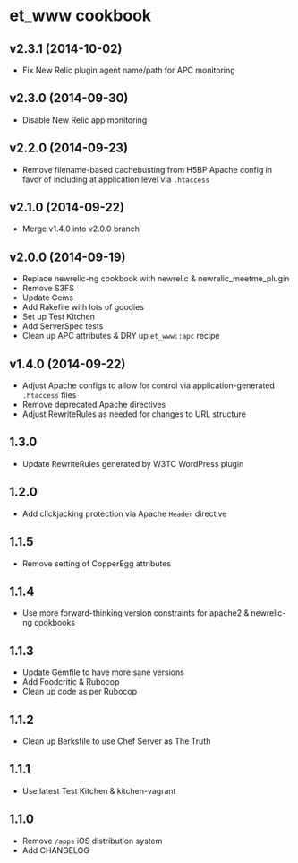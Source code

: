 et_www cookbook
===============

v2.3.1 (2014-10-02)
-------------------

* Fix New Relic plugin agent name/path for APC monitoring

v2.3.0 (2014-09-30)
-------------------

* Disable New Relic app monitoring

v2.2.0 (2014-09-23)
-------------------

* Remove filename-based cachebusting from H5BP Apache config in favor of including at application level via `.htaccess`

v2.1.0 (2014-09-22)
-------------------

* Merge v1.4.0 into v2.0.0 branch

v2.0.0 (2014-09-19)
------------------

* Replace newrelic-ng cookbook with newrelic & newrelic_meetme_plugin
* Remove S3FS
* Update Gems
* Add Rakefile with lots of goodies
* Set up Test Kitchen
* Add ServerSpec tests
* Clean up APC attributes & DRY up `et_www::apc` recipe

v1.4.0 (2014-09-22)
-------------------

* Adjust Apache configs to allow for control via application-generated `.htaccess` files
* Remove deprecated Apache directives
* Adjust RewriteRules as needed for changes to URL structure

1.3.0
-----

* Update RewriteRules generated by W3TC WordPress plugin

1.2.0
-----

* Add clickjacking protection via Apache `Header` directive

1.1.5
-----

* Remove setting of CopperEgg attributes

1.1.4
-----

* Use more forward-thinking version constraints for apache2 & newrelic-ng cookbooks

1.1.3
-----

* Update Gemfile to have more sane versions
* Add Foodcritic & Rubocop
* Clean up code as per Rubocop

1.1.2
-----

* Clean up Berksfile to use Chef Server as The Truth

1.1.1
-----

* Use latest Test Kitchen & kitchen-vagrant

1.1.0
-----

* Remove `/apps` iOS distribution system
* Add CHANGELOG
